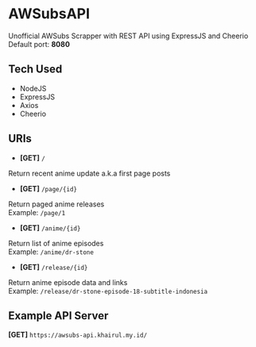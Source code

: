 # AWSubsAPI
Unofficial AWSubs Scrapper with REST API using ExpressJS and Cheerio  
Default port: **8080**

## Tech Used
- NodeJS
- ExpressJS
- Axios
- Cheerio

## URIs

- **[GET]** `/`

Return recent anime update a.k.a first page posts

- **[GET]** `/page/{id}`

Return paged anime releases  
Example: `/page/1`

- **[GET]** `/anime/{id}`

Return list of anime episodes  
Example: `/anime/dr-stone`

- **[GET]** `/release/{id}`

Return anime episode data and links  
Example: `/release/dr-stone-episode-18-subtitle-indonesia`

## Example API Server

**[GET]** `https://awsubs-api.khairul.my.id/`
